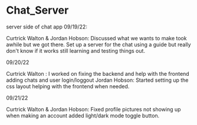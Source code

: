 # Chat_Server
server side of chat app
09/19/22:

Curtrick Walton & Jordan Hobson: Discussed what we wants to make took awhile but we got there. Set up a server for the chat using a guide but really don't know if it works still learning and testing things out.

09/20/22

Curtrick Walton : I worked on fixing the backend and help with the frontend adding chats and user login/loggout
Jordan Hobson: Started setting up the css layout helping with the frontend when needed.

09/21/22

Curtrick Walton & Jordan Hobson: Fixed profile pictures not showing up when making an account added light/dark mode toggle button.